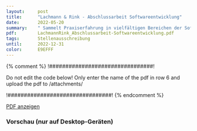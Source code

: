 ```yaml
---
layout:     post
title:      "Lachmann & Rink - Abschlussarbeit Softwareentwicklung"
date:       2022-05-20
summary:    " Sammelt Praxiserfahrung in vielfältigen Bereichen der Softwareentwicklung für Web, ERP, .NET, Embedded Linux und Embedded Systems bei uns!"
pdf:        LachmannRink_Abschlussarbeit-Softwareentwicklung.pdf
tags:       Stellenausschreibung
until:		2022-12-31
color:      E9EFFF
---
```


{% comment %}
!################################!

Do not edit the code below! Only enter the name of the pdf in row 6 and upload the pdf to /attachments/

!################################!
{% endcomment %}

<a class="btn btn-primary" href="{{ site.url }}/attachments/{{page.pdf}}">PDF anzeigen</a>

<h3>Vorschau (nur auf Desktop-Geräten)</h3>
<div class="d-none d-sm-block">
    <object data="{{ site.url }}/attachments/{{page.pdf}}" width="100%" height="1010" type='application/pdf'>
    </object>
</div>
